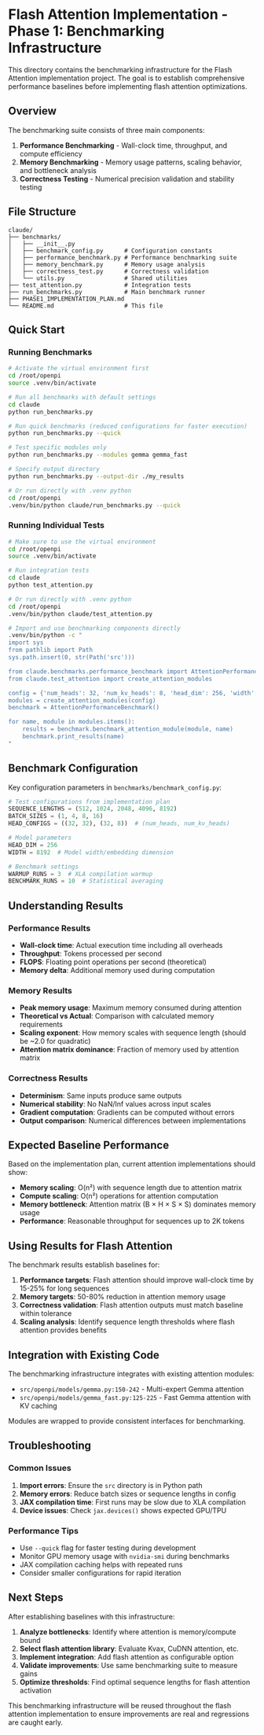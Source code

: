 # Flash Attention Implementation - Phase 1: Benchmarking Infrastructure

This directory contains the benchmarking infrastructure for the Flash Attention implementation project. The goal is to establish comprehensive performance baselines before implementing flash attention optimizations.

## Overview

The benchmarking suite consists of three main components:

1. **Performance Benchmarking** - Wall-clock time, throughput, and compute efficiency
2. **Memory Benchmarking** - Memory usage patterns, scaling behavior, and bottleneck analysis  
3. **Correctness Testing** - Numerical precision validation and stability testing

## File Structure

```
claude/
├── benchmarks/
│   ├── __init__.py
│   ├── benchmark_config.py      # Configuration constants
│   ├── performance_benchmark.py # Performance benchmarking suite
│   ├── memory_benchmark.py      # Memory usage analysis
│   ├── correctness_test.py      # Correctness validation
│   └── utils.py                 # Shared utilities
├── test_attention.py            # Integration tests
├── run_benchmarks.py            # Main benchmark runner
├── PHASE1_IMPLEMENTATION_PLAN.md
└── README.md                    # This file
```

## Quick Start

### Running Benchmarks

```bash
# Activate the virtual environment first
cd /root/openpi
source .venv/bin/activate

# Run all benchmarks with default settings
cd claude
python run_benchmarks.py

# Run quick benchmarks (reduced configurations for faster execution)
python run_benchmarks.py --quick

# Test specific modules only
python run_benchmarks.py --modules gemma gemma_fast

# Specify output directory
python run_benchmarks.py --output-dir ./my_results

# Or run directly with .venv python
cd /root/openpi
.venv/bin/python claude/run_benchmarks.py --quick
```

### Running Individual Tests

```bash
# Make sure to use the virtual environment
cd /root/openpi
source .venv/bin/activate

# Run integration tests
cd claude
python test_attention.py

# Or run directly with .venv python
cd /root/openpi
.venv/bin/python claude/test_attention.py

# Import and use benchmarking components directly
.venv/bin/python -c "
import sys
from pathlib import Path
sys.path.insert(0, str(Path('src')))

from claude.benchmarks.performance_benchmark import AttentionPerformanceBenchmark
from claude.test_attention import create_attention_modules

config = {'num_heads': 32, 'num_kv_heads': 8, 'head_dim': 256, 'width': 8192}
modules = create_attention_modules(config)
benchmark = AttentionPerformanceBenchmark()

for name, module in modules.items():
    results = benchmark.benchmark_attention_module(module, name)
    benchmark.print_results(name)
"
```

## Benchmark Configuration

Key configuration parameters in `benchmarks/benchmark_config.py`:

```python
# Test configurations from implementation plan
SEQUENCE_LENGTHS = (512, 1024, 2048, 4096, 8192)
BATCH_SIZES = (1, 4, 8, 16) 
HEAD_CONFIGS = ((32, 32), (32, 8))  # (num_heads, num_kv_heads)

# Model parameters
HEAD_DIM = 256
WIDTH = 8192  # Model width/embedding dimension

# Benchmark settings
WARMUP_RUNS = 3  # XLA compilation warmup
BENCHMARK_RUNS = 10  # Statistical averaging
```

## Understanding Results

### Performance Results

- **Wall-clock time**: Actual execution time including all overheads
- **Throughput**: Tokens processed per second
- **FLOPS**: Floating point operations per second (theoretical)
- **Memory delta**: Additional memory used during computation

### Memory Results  

- **Peak memory usage**: Maximum memory consumed during attention
- **Theoretical vs Actual**: Comparison with calculated memory requirements
- **Scaling exponent**: How memory scales with sequence length (should be ~2.0 for quadratic)
- **Attention matrix dominance**: Fraction of memory used by attention matrix

### Correctness Results

- **Determinism**: Same inputs produce same outputs
- **Numerical stability**: No NaN/Inf values across input scales
- **Gradient computation**: Gradients can be computed without errors
- **Output comparison**: Numerical differences between implementations

## Expected Baseline Performance

Based on the implementation plan, current attention implementations should show:

- **Memory scaling**: O(n²) with sequence length due to attention matrix
- **Compute scaling**: O(n²) operations for attention computation  
- **Memory bottleneck**: Attention matrix (B × H × S × S) dominates memory usage
- **Performance**: Reasonable throughput for sequences up to 2K tokens

## Using Results for Flash Attention

The benchmark results establish baselines for:

1. **Performance targets**: Flash attention should improve wall-clock time by 15-25% for long sequences
2. **Memory targets**: 50-80% reduction in attention memory usage  
3. **Correctness validation**: Flash attention outputs must match baseline within tolerance
4. **Scaling analysis**: Identify sequence length thresholds where flash attention provides benefits

## Integration with Existing Code

The benchmarking infrastructure integrates with existing attention modules:

- `src/openpi/models/gemma.py:150-242` - Multi-expert Gemma attention
- `src/openpi/models/gemma_fast.py:125-225` - Fast Gemma attention with KV caching

Modules are wrapped to provide consistent interfaces for benchmarking.

## Troubleshooting

### Common Issues

1. **Import errors**: Ensure the `src` directory is in Python path
2. **Memory errors**: Reduce batch sizes or sequence lengths in config
3. **JAX compilation time**: First runs may be slow due to XLA compilation
4. **Device issues**: Check `jax.devices()` shows expected GPU/TPU

### Performance Tips

- Use `--quick` flag for faster testing during development
- Monitor GPU memory usage with `nvidia-smi` during benchmarks
- JAX compilation caching helps with repeated runs
- Consider smaller configurations for rapid iteration

## Next Steps

After establishing baselines with this infrastructure:

1. **Analyze bottlenecks**: Identify where attention is memory/compute bound
2. **Select flash attention library**: Evaluate Kvax, CuDNN attention, etc.
3. **Implement integration**: Add flash attention as configurable option
4. **Validate improvements**: Use same benchmarking suite to measure gains
5. **Optimize thresholds**: Find optimal sequence lengths for flash attention activation

This benchmarking infrastructure will be reused throughout the flash attention implementation to ensure improvements are real and regressions are caught early.